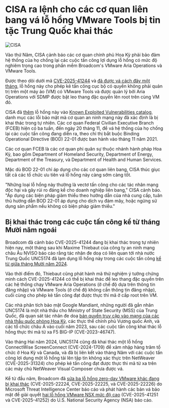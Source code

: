 # CISA ra lệnh cho các cơ quan liên bang vá lỗ hổng VMware Tools bị tin tặc Trung Quốc khai thác

![CISA](https://www.bleepstatic.com/content/hl-images/2025/01/13/CISA_headpic.jpg)

Vào thứ Năm, CISA cảnh báo các cơ quan chính phủ Hoa Kỳ phải bảo đảm hệ thống của họ chống lại các cuộc tấn công lợi dụng lỗ hổng có mức độ nghiêm trọng cao trong phần mềm Broadcom's VMware Aria Operations và VMware Tools.

Được theo dõi dưới mã [CVE-2025-41244](https://nvd.nist.gov/vuln/detail/CVE-2025-41244) và [đã được vá cách đây một tháng](https://www.bleepingcomputer.com/news/security/broadcom-fixes-high-severity-vmware-nsx-bugs-reported-by-nsa/), lỗ hổng này cho phép kẻ tấn công cục bộ có quyền không phải quản trị trên một máy ảo (VM) có VMware Tools và được quản lý bởi Aria Operations với SDMP được bật leo thang đặc quyền lên root trên cùng VM đó.

CISA đã [thêm](https://www.cisa.gov/news-events/alerts/2025/10/30/cisa-adds-two-known-exploited-vulnerabilities-catalog) lỗ hổng này vào [Known Exploited Vulnerabilities catalog](https://www.cisa.gov/known-exploited-vulnerabilities-catalog?field%5Fcve=CVE-2025-41244), danh mục các lỗi bảo mật mà cơ quan an ninh mạng này đã xác định là bị khai thác trong tự nhiên. Các cơ quan Federal Civilian Executive Branch (FCEB) hiện có ba tuần, đến ngày 20 tháng 11, để vá hệ thống của họ chống lại các cuộc tấn công đang diễn ra, theo chỉ thị bắt buộc Binding Operational Directive (BOD) 22-01 được ban hành vào tháng 11 năm 2021.

Các cơ quan FCEB là các cơ quan phi quân sự thuộc nhánh hành pháp Hoa Kỳ, bao gồm Department of Homeland Security, Department of Energy, Department of the Treasury, và Department of Health and Human Services.

Mặc dù BOD 22-01 chỉ áp dụng cho các cơ quan liên bang, CISA thúc giục tất cả các tổ chức ưu tiên vá lỗ hổng này càng sớm càng tốt.

"Những loại lỗ hổng này thường là vectơ tấn công cho các tác nhân mạng độc hại và gây rủi ro đáng kể cho doanh nghiệp liên bang," CISA cảnh báo. "Áp dụng các biện pháp giảm thiểu theo hướng dẫn của nhà cung cấp, tuân thủ hướng dẫn BOD 22-01 áp dụng cho dịch vụ đám mây, hoặc ngừng sử dụng sản phẩm nếu không có biện pháp giảm thiểu."

## Bị khai thác trong các cuộc tấn công kể từ tháng Mười năm ngoái

Broadcom đã cảnh báo CVE-2025-41244 đang bị khai thác trong tự nhiên hiện nay, một tháng sau khi Maxime Thiebaut của công ty an ninh mạng châu Âu NVISO báo cáo rằng tác nhân đe doạ có liên quan tới nhà nước Trung Quốc UNC5174 đã lạm dụng lỗ hổng này trong các cuộc tấn công [kể từ giữa tháng Mười năm 2024](https://www.bleepingcomputer.com/news/security/chinese-hackers-exploiting-vmware-zero-day-since-october-2024/).

Vào thời điểm đó, Thiebaut cũng phát hành mã thử nghiệm ý tưởng chứng minh cách CVE-2025-41244 có thể bị khai thác để leo thang đặc quyền trên các hệ thống chạy VMware Aria Operations (ở chế độ dựa trên thông tin đăng nhập) và VMware Tools (ở chế độ không cần thông tin đăng nhập), cuối cùng cho phép kẻ tấn công đạt được thực thi mã ở cấp root trên VM.

Các nhà phân tích bảo mật Google Mandiant, những người đã gắn nhãn UNC5174 là một nhà thầu cho Ministry of State Security (MSS) của Trung Quốc, đã quan sát tác nhân đe doạ [bán quyền truy cập vào mạng của các nhà thầu quốc phòng Hoa Kỳ](https://cloud.google.com/blog/topics/threat-intelligence/initial-access-brokers-exploit-f5-screenconnect), các thực thể chính phủ Vương quốc Anh, và các tổ chức châu Á vào cuối năm 2023, sau các cuộc tấn công khai thác lỗ hổng thực thi mã từ xa F5 BIG-IP (CVE-2023-46747).

Vào tháng Hai năm 2024, UNC5174 cũng đã khai thác một lỗ hổng ConnectWise ScreenConnect (CVE-2024-1709) để xâm nhập hàng trăm tổ chức ở Hoa Kỳ và Canada, và đã bị liên kết vào tháng Năm với các cuộc tấn công lợi dụng một lỗ hổng tải lên tập tin không xác thực trên NetWeaver (CVE-2025-31324) cho phép kẻ tấn công đạt được thực thi mã từ xa trên các máy chủ NetWeaver Visual Composer chưa được vá.

Kể từ đầu năm, Broadcom đã [sửa ba lỗ hổng zero-day VMware khác đang bị khai thác](https://www.bleepingcomputer.com/news/security/broadcom-fixes-three-vmware-zero-days-exploited-in-attacks/) (CVE-2025-22224, CVE-2025-22225, và CVE-2025-22226) do Microsoft Threat Intelligence Center báo cáo và phát hành các bản vá bảo mật để giải quyết [hai lỗ hổng VMware NSX mức độ cao](https://www.bleepingcomputer.com/news/security/broadcom-fixes-high-severity-vmware-nsx-bugs-reported-by-nsa/) (CVE-2025-41251 và CVE-2025-41252) do U.S. National Security Agency (NSA) báo cáo.